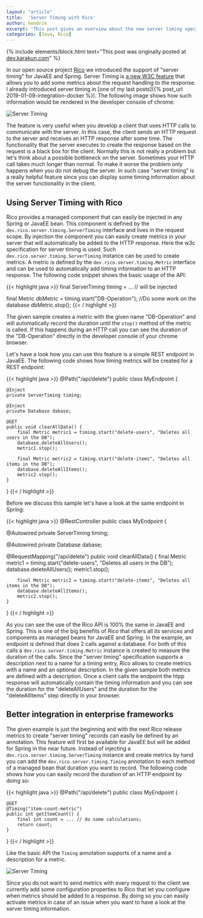 ```yaml
---
layout: "article"
title:  'Server Timing with Rico'
author: hendrik
excerpt: 'This post gives an overview about the new server timing specification of the w3c and how server timing can be used in any enterprise Java server by using Rico.'
categories: [Java, Rico]
---
```

{% include elements/block.html text="This post was originally posted at [dev.karakun.com](https://dev.karakun.com)" %}

In our open source project [Rico](https://github.com/rico-projects/rico) we introduced the support of "server timing" for JavaEE and Spring. Server Timing is [a new W3C feature](https://www.w3.org/TR/server-timing/) that allows you to add some metrics about the request handling to the response. I already introduced server timing in [one of my last posts]({% post_url 2019-01-09-integration-docker %}). The following image shows how such information would be rendered in the developer console of chrome:

![Server Timing](/assets/posts/2019-01-15-rico-server-timing/server-timing.png)

The feature is very useful when you develop a client that uses HTTP calls to communicate with the server. In this case, the client sends an HTTP request to the server and receives an HTTP response after some time. The functionality that the server executes to create the response based on the request is a black box for the client. Normally this is not really a problem but let's think about a possible bottleneck on the server. Sometimes your HTTP call takes much longer than normal. To make it worse the problem only happens when you do not debug the server. In such case "server timing" is a really helpful feature since you can display some timing information about the server functionality in the client.

## Using Server Timing with Rico

Rico provides a managed component that can easily be injected in any Spring or JavaEE bean. This component is defined by the `dev.rico.server.timing.ServerTiming` interface and lives in the request scope. By injection the component you can easily create metrics in your server that will automatically be added to the HTTP response. Here the w3c specification for server timing is used. Such `dev.rico.server.timing.ServerTiming` instance can be used to create metrics. A metric is defined by the `dev.rico.server.timing.Metric` interface and can be used to automatically add timing information to an HTTP response. The following code snippet shows the basic usage of the API:

{{< highlight java >}}
final ServerTiming timing = ... // will be injected

final Metric dbMetric = timing.start("DB-Operation");
//Do some work on the database
dbMetric.stop();
{{< / highlight >}}

The given sample creates a metric with the given name "DB-Operation" and will automatically record the duration until the `stop()` method of the metric is called. If this happens during an HTTP call you can see the duration of the "DB-Operation" directly in the developer console of your chrome browser.

Let's have a look how you can use this feature is a simple REST endpoint in JavaEE. The following code shows how timing metrics will be created for a REST endpoint:

{{< highlight java >}}
@Path("/api/delete")
public class MyEndpoint {

    @Inject
    private ServerTiming timing;

    @Inject
    private Database dabase;

    @GET
    public void clearAllData() {
        final Metric metric1 = timing.start("delete-users", "Deletes all users in the DB");
        database.deleteAllUsers();
        metric1.stop();

        final Metric metric2 = timing.start("delete-items", "Deletes all items in the DB");
        database.deleteAllItems();
        metric2.stop();
    }
}
{{< / highlight >}}

Before we discuss this sample let's have a look at the same endpoint in Spring:

{{< highlight java >}}
@RestController
public class MyEndpoint {

  @Autowired
  private ServerTiming timing;

  @Autowired
  private Database dabase;

  @RequestMapping("/api/delete")
  public void clearAllData() {
        final Metric metric1 = timing.start("delete-users", "Deletes all users in the DB");
        database.deleteAllUsers();
        metric1.stop();

        final Metric metric2 = timing.start("delete-items", "Deletes all items in the DB");
        database.deleteAllItems();
        metric2.stop();
    }
}
{{< / highlight >}}

As you can see the use of the Rico API is 100% the same in JavaEE and Spring. This is one of the big benefits of Rico that offers all its services and components as managed beans for JavaEE and Spring. In the example, an endpoint is defined that does 2 calls against a database. For both of this calls a `dev.rico.server.timing.Metric` instance is created to measure the duration of the calls. Since the "server timing" specification supports a description next to a name for a timing entry, Rico allows to create metrics with a name and an optional description. In the given sample both metrics are defined with a description. Once a client calls the endpoint the htpp response will automatically contain the timing information and you can see the duration for the "deleteAllUsers" and the duration for the "deleteAllItems" step directly in your browser.

## Better integration in enterprise frameworks

The given example is just the beginning and with the next Rico release metrics to create "server timing" records can easily be defined by an annotation. This feature will first be available for JavaEE but will be added for Spring in the near future. Instead of injecting a `dev.rico.server.timing.ServerTiming` instance and create metrics by hand you can add the `dev.rico.server.timing.Timing` annotation to each method of a managed bean that duration you want to record. The following code shows how you can easily record the duration of an HTTP endpoint by doing so:

{{< highlight java >}}
@Path("/api/delete")
public class MyEndpoint {

    @GET
    @Timing("item-count-metric")
    public int getItemCount() {
        final int count = ... // do some calculations;
        return count;
    }
}
{{< / highlight >}}

Like the basic API the `Timing` annotation supports of a name and a description for a metric.

![Server Timing](/assets/posts/2019-01-15-rico-server-timing/timing-request.png)

Since you do not want to send metrics with every request to the client we currently add some configuration properties to Rico that let you configure when metrics should be added to a response. By doing so you can easily activate metrics in case of an issue when you want to have a look at the server timing information.